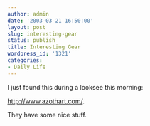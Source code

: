 ```yaml
---
author: admin
date: '2003-03-21 16:50:00'
layout: post
slug: interesting-gear
status: publish
title: Interesting Gear
wordpress_id: '1321'
categories:
- Daily Life
---
```

I just found this during a looksee this morning:

<a href="http://www.azothart.com/">http://www.azothart.com/</a>.

They have some nice stuff.
